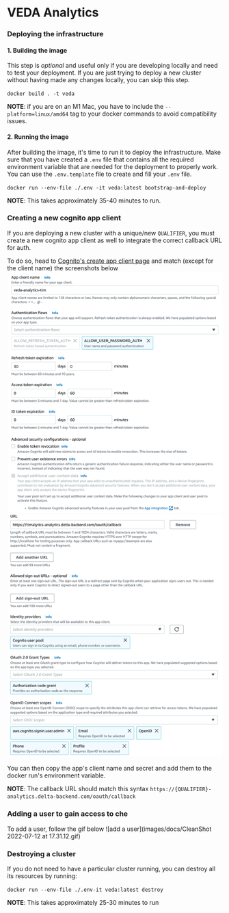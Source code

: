# VEDA Analytics

### Deploying the infrastructure

#### 1. Building the image

This step is _optional_ and useful only if you are developing locally and need to test your deployment. If you are just trying to deploy a new cluster without having made any changes locally, you can skip this step.

`docker build . -t veda`

**NOTE**: if you are on an M1 Mac, you have to include the `--platform=linux/amd64` tag to your docker commands to avoid compatibility issues.

#### 2. Running the image

After building the image, it's time to run it to deploy the infrastructure.
Make sure that you have created a `.env` file that contains all the required environment variable that are needed for the deployment to properly work.
You can use the `.env.template` file to create and fill your `.env` file.

`docker run --env-file ./.env -it veda:latest bootstrap-and-deploy`

**NOTE**: This takes approximately 35-40 minutes to run.

### Creating a new cognito app client

If you are deploying a new cluster with a unique/new `QUALIFIER`, you must create a new cognito app client as well to integrate the correct callback URL for auth.

To do so, head to [Cognito's create app client page](https://us-west-2.console.aws.amazon.com/cognito/v2/idp/user-pools/us-west-2_OJVQQhBQQ/app-integration/create/client?region=us-west-2) and match (except for the client name) the screenshots below
![client info](images/docs/clientinfo.png)
![hosted ui info](images/docs/hostedui.png)

You can then copy the app's client name and secret and add them to the docker run's environment variable.

**NOTE**: The callback URL should match this syntax `https://{QUALIFIER}-analytics.delta-backend.com/oauth/callback`

### Adding a user to gain access to che

To add a user, follow the gif below
![add a user](images/docs/CleanShot 2022-07-12 at 17.31.12.gif)

### Destroying a cluster

If you do not need to have a particular cluster running, you can destroy all its resources by running:

`docker run --env-file ./.env-it veda:latest destroy`

**NOTE**: This takes approximately 25-30 minutes to run
